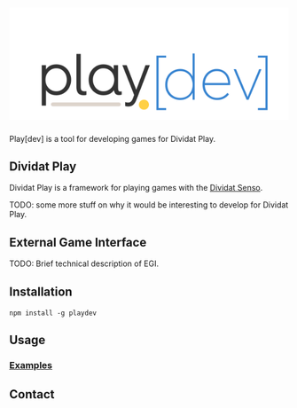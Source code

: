 # ![Play\[dev\]](images/logo-play-dev.svg)

Play[dev] is a tool for developing games for Dividat Play.

## Dividat Play

Dividat Play is a framework for playing games with the [Dividat Senso](https://dividat.com/en/products/dividat).

TODO: some more stuff on why it would be interesting to develop for Dividat Play.

## External Game Interface

TODO: Brief technical description of EGI.

## Installation

    npm install -g playdev

## Usage

### [Examples](examples)

## Contact
